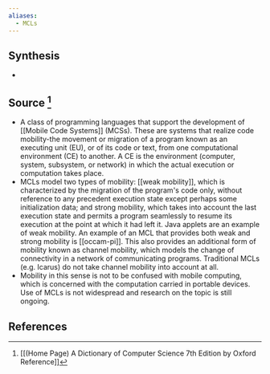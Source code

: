 ```yaml
---
aliases:
  - MCLs
---
```

## Synthesis
- 
## Source [^1]
- A class of programming languages that support the development of [[Mobile Code Systems]] (MCSs). These are systems that realize code mobility-the movement or migration of a program known as an executing unit (EU), or of its code or text, from one computational environment (CE) to another. A CE is the environment (computer, system, subsystem, or network) in which the actual execution or computation takes place.
- MCLs model two types of mobility: [[weak mobility]], which is characterized by the migration of the program's code only, without reference to any precedent execution state except perhaps some initialization data; and strong mobility, which takes into account the last execution state and permits a program seamlessly to resume its execution at the point at which it had left it. Java applets are an example of weak mobility. An example of an MCL that provides both weak and strong mobility is [[occam-pi]]. This also provides an additional form of mobility known as channel mobility, which models the change of connectivity in a network of communicating programs. Traditional MCLs (e.g. Icarus) do not take channel mobility into account at all.
- Mobility in this sense is not to be confused with mobile computing, which is concerned with the computation carried in portable devices. Use of MCLs is not widespread and research on the topic is still ongoing.
## References

[^1]: [[(Home Page) A Dictionary of Computer Science 7th Edition by Oxford Reference]]